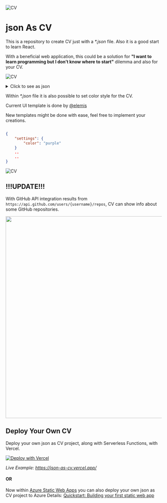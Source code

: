 ![CV](https://github.com/ardacetinkaya/json-as-cv/blob/master/CV.png)

# json As CV

This is a repository to create CV just with a _*.json_ file. Also it is a good start to learn React. 

With a beneficial web application, this could be a solution for **"I want to learn programming but I don’t know where to start"** dilemma and also for your CV.

![CV](https://github.com/ardacetinkaya/json-as-cv/blob/master/CV-UI.png)


<details>
  <summary>Click to see as json</summary>
  
  ## CV.json

```json

{
    "settings": {
        "color": "red"
    },
    "info": {
        "name": "John Doe",
        "description": "Lorem ipsum dolor sit amet, consectetur adipiscing elit. Duis tempor quis leo et tincidunt. Maecenas consequat, mauris in tristique laoreet, sapien lectus dignissim sapien, nec sodales urna turpis faucibus dolor. Aliquam vulputate turpis vitae turpis sodales ullamcorper. Etiam non accumsan tortor. Aenean sit amet velit eget nibh lobortis condimentum. Mauris laoreet bibendum sollicitudin. Pellentesque mauris lorem, aliquet nec sem eu, porta semper enim. Praesent iaculis elit id enim ultricies, a vestibulum leo mattis. Curabitur eget porta justo. Vestibulum bibendum ac risus in pulvinar. Vivamus fermentum lacus sed eleifend vehicula. Suspendisse tristique ut ligula quis malesuada. Nam placerat augue id sapien dictum iaculis.",
        "email": "someone@mail.com",
        "github": "ardacetinkaya",
        "www": "https://www.minepla.net",
        "linkedin": "https://www.linkedin.com/in/ardacetinkaya/",
        "file": ""
    },
    "experiences": {
        "title": "Experiences",
        "items": [
            {
                "companyName": "Some Company",
                "companyURL": "https://www.google.com",
                "description": [
                    "Lorem ipsum dolor sit amet, consectetur adipiscing elit.",
                    "Duis laoreet mi ut rutrum pharetra.",
                    "Donec at dui egestas, tincidunt enim a, tincidunt eros."
                ],
                "role": "Developer",
                "start": "Feb. 2015",
                "end": "",
                "tags": [
                    "DDD",
                    "SignalR",
                    "Redis",
                    "ITIL"
                ]
            },
            {
                "companyName": "Some Good Company",
                "companyURL": "",
                "description": [
                    "Donec congue arcu et facilisis tincidunt.",
                    "Integer hendrerit nisi id neque blandit egestas eget sit amet nisl.",
                    "Praesent blandit sem nec leo sollicitudin auctor.",
                    "Donec ultricies orci vitae dolor placerat dictum."
                ],
                "role": "Developer",
                "start": "Feb. 2015",
                "end": "Jan. 2010",
                "tags": [
                    "MCV",
                    "ASPNET",
                    "NETFramework"
                ]
            }
        ]
    },
    "educations": {
        "title": "Education",
        "items": [
            {
                "schoolName": "University of Codes",
                "schoolURL": "https://www.google.com",
                "department": "BS, Computer Engineering",
                "start": "Sept. 2006",
                "end": "Jun. 2010"
            }
        ]
    },
    "skills": {
        "title": "Skills",
        "items": [
            {
                "name": "Software Development Principles",
                "score": 80
            },
            {
                "name": "JavaScript",
                "score": 65
            },
            {
                "name": "C#",
                "score": 95
            },
            {
                "name": ".NET Framework",
                "score": 90
            },
            {
                "name": ".NET Core",
                "score": 90
            },
            {
                "name": "GO",
                "score": 30
            },
            {
                "name": "Java",
                "score": 14
            }
        ]
    }
}
```
</details>

Within _*.json_ file it is also possible to set color style for the CV.

Current UI template is done by [@elemis](https://github.com/elemis)

New templates might be done with ease, feel free to implement your creations.


```json

{
    "settings": {
        "color": "purple"
    }
    ..
    ..
}
```

![CV](https://github.com/ardacetinkaya/json-as-cv/blob/master/CV-UI-Color.png)

## !!!UPDATE!!!

With GitHub API integration results from ```https://api.github.com/users/{username}/repos```, CV can show info about some GitHub repositories.

<img src="https://github.com/ardacetinkaya/json-as-cv/blob/master/CV-UI-Repos.png" width="650">


## Deploy Your Own CV

Deploy your own json as CV project, along with Serverless Functions, with Vercel.

[![Deploy with Vercel](https://vercel.com/button)](https://vercel.com/import/project?template=https://github.com/ardacetinkaya/json-as-cv)

_Live Example: https://json-as-cv.vercel.app/_

#### OR


Now within [Azure Static Web Apps](https://azure.microsoft.com/en-us/services/app-service/static/) you can also deploy your own json as CV project to Azure
Details: [Quickstart: Building your first static web app](https://docs.microsoft.com/en-us/azure/static-web-apps/getting-started?tabs=vanilla-javascript)
